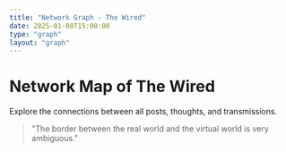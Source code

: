 ```yaml
---
title: "Network Graph - The Wired"
date: 2025-01-08T15:00:00
type: "graph"
layout: "graph"
---
```


<link rel="stylesheet" href="/css/graph.css">


# Network Map of The Wired

Explore the connections between all posts, thoughts, and transmissions.

> "The border between the real world and the virtual world is very ambiguous."
